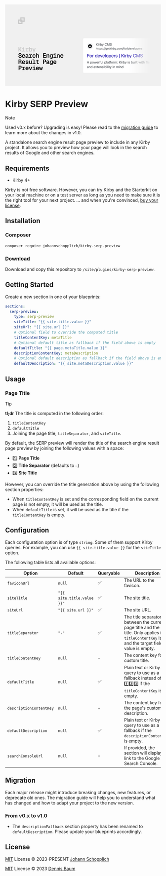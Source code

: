 ![Kirby Search Engine Result Page Preview](./.github/kirby-serp-preview.png)

# Kirby SERP Preview

> [!NOTE]
> Used v0.x before? Upgrading is easy! Please read to the [migration guide](#migration) to learn more about the changes in v1.0.

A standalone search engine result page preview to include in any Kirby project. It allows you to preview how your page will look in the search results of Google and other search engines.

## Requirements

- Kirby 4+

Kirby is not free software. However, you can try Kirby and the Starterkit on your local machine or on a test server as long as you need to make sure it is the right tool for your next project. … and when you're convinced, [buy your license](https://getkirby.com/buy).

## Installation

### Composer

```bash
composer require johannschopplich/kirby-serp-preview
```

### Download

Download and copy this repository to `/site/plugins/kirby-serp-preview`.

## Getting Started

Create a new section in one of your blueprints:

```yml
sections:
  serp-preview:
    type: serp-preview
    siteTitle: "{{ site.title.value }}"
    siteUrl: "{{ site.url }}"
    # Optional field to override the computed title
    titleContentKey: metaTitle
    # Optional default title as fallback if the field above is empty
    defaultTitle: "{{ page.metaTitle.value }}"
    descriptionContentKey: metaDescription
    # Optional default description as fallback if the field above is empty
    defaultDescription: "{{ site.metaDescription.value }}"
```

## Usage

### Page Title

> [!TIP]
>
> **tl;dr** The title is computed in the following order:
>
> 1. `titleContentKey`
> 2. `defaultTitle`
> 3. Joining the page title, `titleSeparator`, and `siteTitle`.

By default, the SERP preview will render the title of the search engine result page preview by joining the following values with a space:

- 1️⃣ **Page Title**
- 2️⃣ **Title Separator** (defaults to `–`)
- 3️⃣ **Site Title**

However, you can override the title generation above by using the following section properties:

- When `titleContentKey` is set and the corresponding field on the current page is not empty, it will be used as the title.
- When `defaultTitle` is set, it will be used as the title if the `titleContentKey` is empty.

## Configuration

Each configuration option is of type `string`. Some of them support Kirby queries. For example, you can use `{{ site.title.value }}` for the `siteTitle` option.

The following table lists all available options:

| Option                  | Default                    | Queryable | Description                                                                                                                                             |
| ----------------------- | -------------------------- | --------- | ------------------------------------------------------------------------------------------------------------------------------------------------------- |
| `faviconUrl`            | `null`                     | ✅        | The URL to the favicon.                                                                                                                                 |
| `siteTitle`             | `"{{ site.title.value }}"` | ✅        | The site title.                                                                                                                                         |
| `siteUrl`               | `"{{ site.url }}"`         | ✅        | The site URL.                                                                                                                                           |
| `titleSeparator`        | `"-"`                      | ✅        | The title separator between the current page title and the site title. Only applies if no `titleContentKey` is set and the target field value is empty. |
| `titleContentKey`       | `null`                     | –         | The content key for a custom title.                                                                                                                     |
| `defaultTitle`          | `null`                     | ✅        | Plain text or Kirby query to use as a fallback instead of 1️⃣2️⃣3️⃣ if the `titleContentKey` is empty.                                                     |
| `descriptionContentKey` | `null`                     | –         | The content key for the page's custom description.                                                                                                      |
| `defaultDescription`    | `null`                     | ✅        | Plain text or Kirby query to use as a fallback if the `descriptionContentKey` is empty.                                                                 |
| `searchConsoleUrl`      | `null`                     | –         | If provided, the section will display a link to the Google Search Console.                                                                              |

## Migration

Each major release might introduce breaking changes, new features, or deprecate old ones. The migration guide will help you to understand what has changed and how to adapt your project to the new version.

### From v0.x to v1.0

- The `descriptionFallback` section property has been renamed to `defaultDescription`. Please update your blueprints accordingly.

## License

[MIT](./LICENSE) License © 2023-PRESENT [Johann Schopplich](https://github.com/johannschopplich)

[MIT](./LICENSE) License © 2023 [Dennis Baum](https://github.com/dennisbaum)
